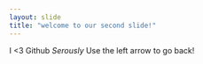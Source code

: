 ```yaml
---
layout: slide
title: "welcome to our second slide!"
---
```

I <3 Github *Serously*
Use the left arrow to go back!

